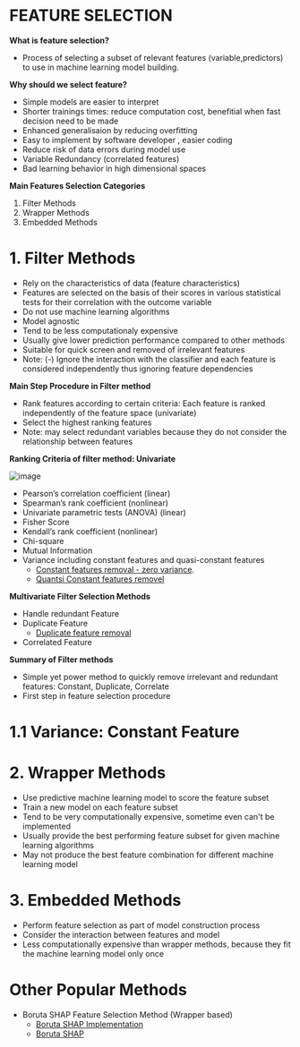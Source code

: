 # FEATURE SELECTION 

**What is feature selection?**
* Process of selecting a subset of relevant features (variable,predictors) to use in machine learning model building.

**Why should we select feature?**
* Simple models are easier to interpret
* Shorter trainings times: reduce computation cost, benefitial when fast decision need to be made
* Enhanced generalisaion by reducing overfitting
* Easy to implement by software developer , easier coding
* Reduce risk of data errors during model use
* Variable Redundancy (correlated features)
* Bad learning behavior in high dimensional spaces

**Main Features Selection Categories** 
1. Filter Methods
2. Wrapper Methods
3. Embedded Methods

# 1. Filter Methods
* Rely on the characteristics of data (feature characteristics)
* Features are selected on the basis of their scores in various statistical tests for their correlation with the outcome variable
* Do not use machine learning algorithms
* Model agnostic
* Tend to be less computationaly expensive
* Usually give lower prediction performance compared to other methods
* Suitable for quick screen and removed of irrelevant features
* Note: (-) Ignore the interaction with the classifier and each feature is considered independently thus ignoring feature dependencies

**Main Step Procedure in Filter method**
* Rank features according to certain criteria: Each feature is ranked independently of the feature space (univariate)
* Select the highest ranking features
* Note: may select redundant variables because they do not consider the relationship between features

**Ranking Criteria of filter method: Univariate**

![image](https://user-images.githubusercontent.com/117054438/200222116-81394bc8-917d-4d1b-bcf1-aa3232f91d1a.png)

* Pearson’s correlation coefficient (linear)
* Spearman’s rank coefficient (nonlinear)
* Univariate parametric tests (ANOVA) (linear) 
* Fisher Score
* Kendall’s rank coefficient (nonlinear)
* Chi-square 
* Mutual Information
* Variance including constant features and quasi-constant features
  - [Constant features removal - zero variance](https://github.com/solegalli/feature-selection-for-machine-learning/blob/main/03-Constant-Quasi-Constant-Duplicates/03.1-Constant-features.ipynb).
  - [Quantsi Constant features removel](https://github.com/solegalli/feature-selection-for-machine-learning/blob/main/03-Constant-Quasi-Constant-Duplicates/03.2-Quasi-constant-features.ipynb)

**Multivariate Filter Selection Methods**
* Handle redundant Feature
* Duplicate Feature
  - [Duplicate feature removal](https://github.com/solegalli/feature-selection-for-machine-learning/blob/main/03-Constant-Quasi-Constant-Duplicates/03.3-Duplicated-features.ipynb)
* Correlated Feature

**Summary of Filter methods**
* Simple yet power method to quickly remove irrelevant and redundant features: Constant, Duplicate, Correlate
* First step in feature selection procedure

# 1.1 Variance: Constant Feature



# 2. Wrapper Methods
* Use predictive machine learning model to score the feature subset
* Train a new model on each feature subset
* Tend to be very computationally expensive, sometime even can't be implemented
* Usually provide the best performing feature subset for given machine learning algorithms
* May not produce the best feature combination for different machine learning model

# 3. Embedded Methods
* Perform feature selection as part of model construction process
* Consider the interaction between features and model
* Less computationally expensive than wrapper methods, because they fit the machine learning model only once

# Other Popular Methods
* Boruta SHAP Feature Selection Method (Wrapper based)
  - [Boruta SHAP Implementation](https://www.kaggle.com/code/carlmcbrideellis/feature-selection-using-the-boruta-shap-package/notebook)
  - [Boruta SHAP](https://blog.kxy.ai/boruta-shap-is-as-bad-as-rfe/)
